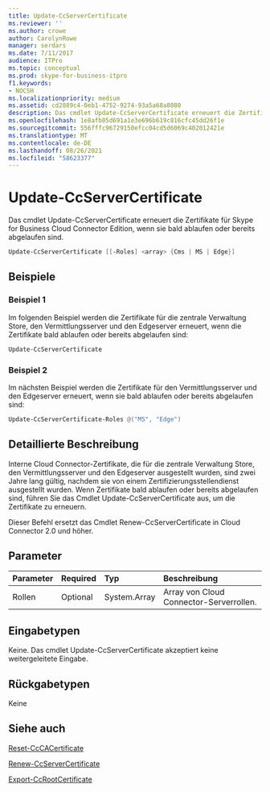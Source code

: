 ```yaml
---
title: Update-CcServerCertificate
ms.reviewer: ''
ms.author: crowe
author: CarolynRowe
manager: serdars
ms.date: 7/11/2017
audience: ITPro
ms.topic: conceptual
ms.prod: skype-for-business-itpro
f1.keywords:
- NOCSH
ms.localizationpriority: medium
ms.assetid: cd2889c4-0eb1-4752-9274-93a5a68a8080
description: Das cmdlet Update-CcServerCertificate erneuert die Zertifikate für Skype for Business Cloud Connector Edition, wenn sie bald ablaufen oder bereits abgelaufen sind.
ms.openlocfilehash: 1e8afb05d691a1e3e696b619c816cfc45dd26f1e
ms.sourcegitcommit: 556fffc96729150efcc04cd5d6069c402012421e
ms.translationtype: MT
ms.contentlocale: de-DE
ms.lasthandoff: 08/26/2021
ms.locfileid: "58623377"
---
```

# <a name="update-ccservercertificate"></a>Update-CcServerCertificate
 
Das cmdlet Update-CcServerCertificate erneuert die Zertifikate für Skype for Business Cloud Connector Edition, wenn sie bald ablaufen oder bereits abgelaufen sind. 
  
```powershell
Update-CcServerCertificate [[-Roles] <array> {Cms | MS | Edge}]
```

## <a name="examples"></a>Beispiele
<a name="Examples"> </a>

### <a name="example-1"></a>Beispiel 1

Im folgenden Beispiel werden die Zertifikate für die zentrale Verwaltung Store, den Vermittlungsserver und den Edgeserver erneuert, wenn die Zertifikate bald ablaufen oder bereits abgelaufen sind:
  
```powershell
Update-CcServerCertificate
```

### <a name="example-2"></a>Beispiel 2

Im nächsten Beispiel werden die Zertifikate für den Vermittlungsserver und den Edgeserver erneuert, wenn sie bald ablaufen oder bereits abgelaufen sind:
  
```powershell
Update-CcServerCertificate-Roles @("MS", "Edge")
```

## <a name="detailed-description"></a>Detaillierte Beschreibung
<a name="DetailedDescription"> </a>

Interne Cloud Connector-Zertifikate, die für die zentrale Verwaltung Store, den Vermittlungsserver und den Edgeserver ausgestellt wurden, sind zwei Jahre lang gültig, nachdem sie von einem Zertifizierungsstellendienst ausgestellt wurden. Wenn Zertifikate bald ablaufen oder bereits abgelaufen sind, führen Sie das Cmdlet Update-CcServerCertificate aus, um die Zertifikate zu erneuern. 
  
Dieser Befehl ersetzt das Cmdlet Renew-CcServerCertificate in Cloud Connector 2.0 und höher.
  
## <a name="parameters"></a>Parameter
<a name="DetailedDescription"> </a>

|**Parameter**|**Required**|**Typ**|**Beschreibung**|
|:-----|:-----|:-----|:-----|
|Rollen  <br/> |Optional  <br/> |System.Array  <br/> | Array von Cloud Connector-Serverrollen. <br/> |
   
## <a name="input-types"></a>Eingabetypen
<a name="InputTypes"> </a>

Keine. Das cmdlet Update-CcServerCertificate akzeptiert keine weitergeleitete Eingabe.
  
## <a name="return-types"></a>Rückgabetypen
<a name="ReturnTypes"> </a>

Keine
  
## <a name="see-also"></a>Siehe auch
<a name="ReturnTypes"> </a>

[Reset-CcCACertificate](reset-cccacertificate.md)
  
[Renew-CcServerCertificate](renew-ccservercertificate.md)
  
[Export-CcRootCertificate](export-ccrootcertificate.md)
  

